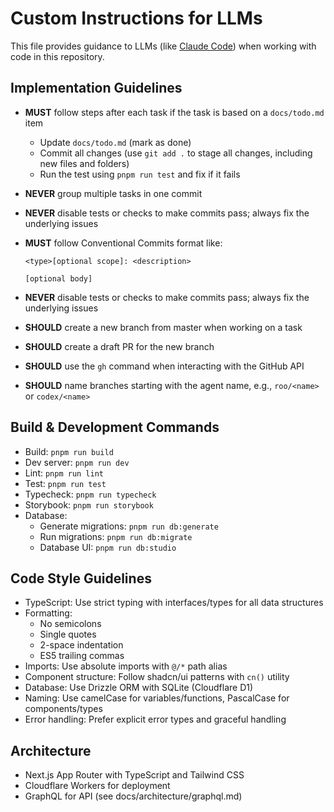 # Custom Instructions for LLMs

This file provides guidance to LLMs (like [Claude Code](claude.ai/code)) when working with code in this repository.

## Implementation Guidelines

- **MUST** follow steps after each task if the task is based on a `docs/todo.md` item
  - Update `docs/todo.md` (mark as done)
  - Commit all changes (use `git add .` to stage all changes, including new files and folders)
  - Run the test using `pnpm run test` and fix if it fails
- **NEVER** group multiple tasks in one commit
- **NEVER** disable tests or checks to make commits pass; always fix the underlying issues
- **MUST** follow Conventional Commits format like:

  ```
  <type>[optional scope]: <description>

  [optional body]
  ```

- **NEVER** disable tests or checks to make commits pass; always fix the underlying issues
- **SHOULD** create a new branch from master when working on a task
- **SHOULD** create a draft PR for the new branch
- **SHOULD** use the `gh` command when interacting with the GitHub API
- **SHOULD** name branches starting with the agent name, e.g., `roo/<name>` or `codex/<name>`

## Build & Development Commands

- Build: `pnpm run build`
- Dev server: `pnpm run dev`
- Lint: `pnpm run lint`
- Test: `pnpm run test`
- Typecheck: `pnpm run typecheck`
- Storybook: `pnpm run storybook`
- Database:
  - Generate migrations: `pnpm run db:generate`
  - Run migrations: `pnpm run db:migrate`
  - Database UI: `pnpm run db:studio`

## Code Style Guidelines

- TypeScript: Use strict typing with interfaces/types for all data structures
- Formatting:
  - No semicolons
  - Single quotes
  - 2-space indentation
  - ES5 trailing commas
- Imports: Use absolute imports with `@/*` path alias
- Component structure: Follow shadcn/ui patterns with `cn()` utility
- Database: Use Drizzle ORM with SQLite (Cloudflare D1)
- Naming: Use camelCase for variables/functions, PascalCase for components/types
- Error handling: Prefer explicit error types and graceful handling

## Architecture

- Next.js App Router with TypeScript and Tailwind CSS
- Cloudflare Workers for deployment
- GraphQL for API (see docs/architecture/graphql.md)
